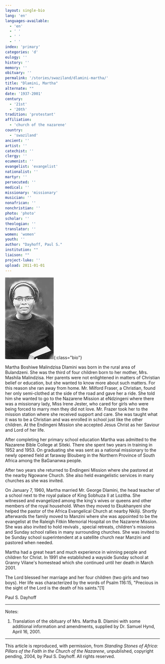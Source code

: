 ```yaml
---
layout: single-bio
lang: 'en'
languages-available:
  - 'en'
  - ' '
  - ' '
  - ' '
index: 'primary'
categories: 'd'
eulogy: ''
history: ''
memory: ''
obituary: ''
permalink: '/stories/swaziland/dlamini-martha/'
title: "Dlamini, Martha"
alternate: ""
date: '1937-2001'
century:
  - '21st'
  - '20th'
tradition: 'protestant'
affiliation:
  - 'church of the nazarene'
country:
  - 'swaziland'
ancient: ''
artist: ''
catechist: ''
clergy: ''
ecumenist: ''
evangelist: 'evangelist'
nationalist: ''
martyr: ''
persecuted: ''
medical: ''
missionary: 'missionary'
musician: ''
nonafrican: ''
nonchristian: ''
photo: 'photo'
scholar: ''
theologian: ''
translator: ''
women: 'women'
youth: ''
author: "Dayhoff, Paul S."
institution: ""
liaison: ""
project-luke: ''
upload: 2011-01-01
---
```


![Martha Dlamini](/images/bio-pics/swaziland/dlamini-martha/dlamini_martha.jpg){:class="bio"}

Martha Boshiwe Malindzisa Dlamini was born in the rural area of Bulandzeni.  She was the third of four children born to her mother, Mrs. Mashila Malindzisa.  Her parents were not enlightened in matters of Christian belief or education, but she wanted to know more about such matters. For this reason she ran away from home.  Mr. Milford Fraser, a Christian, found her only semi-clothed at the side of the road and gave her a ride.  She told him she wanted to go to the Nazarene Mission at eNdzingeni where there was a missionary lady, Miss Irene Jester, who cared for girls who were being forced to marry men they did not love.  Mr. Frazer took her to the mission station where she received support and care.  She was taught what it was to be a Christian and was enrolled in school just like the other children.  At the Endingeni Mission she accepted Jesus Christ as her Saviour and Lord of her life.

After completing her primary school education Martha was admitted to the Nazarene Bible College at Siteki.  There she spent two years in training in 1952 and 1953.  On graduating she was sent as a national missionary  to the newly opened field at faraway Blouberg in the Northern Province of South Africa among the BaGananwa people.

After two years she returned to Endingeni Mission where she pastored at the nearby Ngowane Church.  She also held evangelistic services in many churches as she was invited.

On January 7, 1960, Martha married Mr. George Dlamini, the head teacher of a school next to the royal palace of King Sobhuza II at Lozitha.  She witnessed and evangelized among the king's wives or queens and other members of the royal household. When they moved to Ekukhanyeni  she helped the pastor of the Africa Evangelical Church at nearby Nkiliji.  Shortly afterwards the family moved to Manzini where she was appointed to be the evangelist at the Raleigh Fitkin Memorial Hospital on the Nazarene Mission.  She was also invited to hold revivals , special retreats, children's missions and Sunday school rallies in many surrounding churches.  She was invited to be Sunday school superintendent at a satellite church near Manzini and pastored when needed.

Martha had a great heart and much experience in winning people and children for Christ.  In 1991 she established a wayside Sunday school at Granny Vilane's homestead which she continued until her death in March 2001.

The Lord blessed her marriage and her four children (two girls and two boys).  Her life was characterized by the words of Psalm 116:15, "Precious in the sight of the Lord is the death of his saints."[1]

Paul S. Dayhoff

---

Notes:

1.   Translation of the obituary of Mrs. Martha B. Dlamini with some additional information and amendments, supplied by Dr. Samuel Hynd, April 16, 2001.

---

This article is reproduced, with permission, from *Standing Stones of Africa: Pillars of the Faith in the Church of the Nazarene*, unpublished, copyright pending, 2004, by Paul S. Dayhoff.  All rights reserved.
